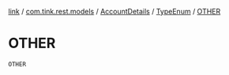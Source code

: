 [link](../../../index.md) / [com.tink.rest.models](../../index.md) / [AccountDetails](../index.md) / [TypeEnum](index.md) / [OTHER](./-o-t-h-e-r.md)

# OTHER

`OTHER`